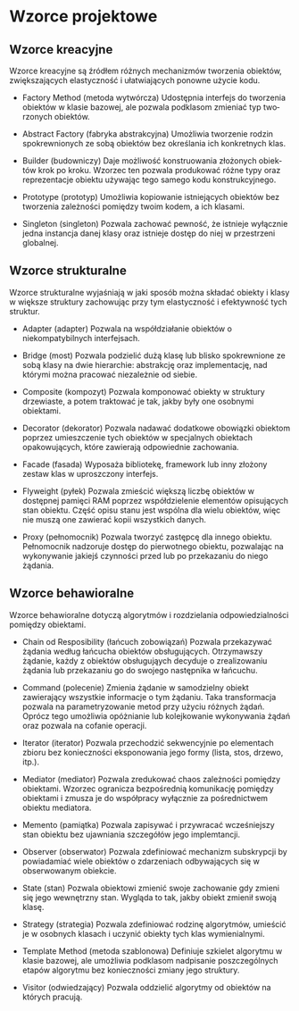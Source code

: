 # Wzorce projektowe

## Wzorce kreacyjne

Wzor­ce kre­acyj­ne są źró­dłem róż­nych me­cha­ni­zmów two­rze­nia obiek­tów, zwięk­sza­ją­cych ela­stycz­ność i uła­twia­ją­cych po­now­ne uży­cie kodu.

- Factory Method (metoda wytwórcza)
Udo­stęp­nia in­ter­fejs do two­rze­nia obiek­tów w kla­sie ba­zo­wej, ale po­zwa­la pod­kla­som zmie­niać typ two­rzo­nych obiek­tów.

- Abs­tract Fac­to­ry (fa­bry­ka abs­trak­cyj­na)
Umoż­li­wia two­rze­nie ro­dzin spo­krew­nio­nych ze sobą obiek­tów bez okre­śla­nia ich kon­kret­nych klas.

- Builder (bu­dow­ni­czy)
Daje moż­li­wość kon­stru­owa­nia zło­żo­nych obiek­tów krok po kroku. Wzo­rzec ten po­zwa­la pro­du­ko­wać różne typy oraz re­pre­zen­ta­cje obiek­tu uży­wa­jąc tego sa­me­go kodu kon­struk­cyj­ne­go.

- Prototype (prototyp)
Umożliwia kopiowanie istniejących obiektów bez tworzenia zależności pomiędzy twoim kodem, a ich klasami.

- Sin­gle­ton (sin­gle­ton)
Po­zwa­la za­cho­wać pew­ność, że ist­nie­je wy­łącz­nie jedna in­stan­cja danej klasy oraz ist­nie­je do­stęp do niej w prze­strze­ni glo­bal­nej.

## Wzorce strukturalne

Wzor­ce struk­tu­ral­ne wy­ja­śnia­ją w jaki spo­sób można skła­dać obiek­ty i klasy w więk­sze struk­tu­ry za­cho­wu­jąc przy tym ela­stycz­ność i efek­tyw­ność tych struktur.

- Adapter (adapter)
Pozwala na współdziałanie obiektów o niekompatybilnych interfejsach.

- Bridge (most)
Pozwala podzielić dużą klasę lub blisko spokrewnione ze sobą klasy na dwie hierarchie: abstrakcję oraz implementację, nad którymi można pracować niezależnie od siebie.

- Composite (kompozyt)
Pozwala komponować obiekty w struktury drzewiaste, a potem traktować je tak, jakby były one osobnymi obiektami.

- Decorator (dekorator)
Pozwala nadawać dodatkowe obowiązki obiektom poprzez umieszczenie tych obiektów w specjalnych obiektach opakowujących, które zawierają odpowiednie zachowania.

- Facade (fasada)
Wyposaża bibliotekę, framework lub inny złożony zestaw klas w uproszczony interfejs.

- Flyweight (pyłek)
Pozwala zmieścić większą liczbę obiektów w dostępnej pamięci RAM poprzez współdzielenie elementów opisujących stan obiektu. Część opisu stanu jest wspólna dla wielu obiektów, więc nie muszą one zawierać kopii wszystkich danych.

- Proxy (pełnomocnik)
Pozwala tworzyć zastępcę dla innego obiektu. Pełnomocnik nadzoruje dostęp do pierwotnego obiektu, pozwalając na wykonywanie jakiejś czynności przed lub po przekazaniu do niego żądania.

## Wzorce behawioralne

Wzorce behawioralne dotyczą algorytmów i rozdzielania odpowiedzialności pomiędzy obiektami.

- Chain od Resposibility (łańcuch zobowiązań)
Pozwala przekazywać żądania według łańcucha obiektów obsługujących. Otrzymawszy żądanie, każdy z obiektów obsługująych decyduje o zrealizowaniu żądania lub przekazaniu go do swojego następnika w łańcuchu.

- Command (polecenie)
Zmienia żądanie w samodzielny obiekt zawierający wszystkie informacje o tym żądaniu. Taka transformacja pozwala na parametryzowanie metod przy użyciu różnych żądań. Oprócz tego umożliwia opóżnianie lub kolejkowanie wykonywania żądań oraz pozwala na cofanie operacji.

- Iterator (iterator)
Pozwala przechodzić sekwencyjnie po elementach zbioru bez konieczności eksponowania jego formy (lista, stos, drzewo, itp.).

- Mediator (mediator)
Pozwala zredukować chaos zależności pomiędzy obiektami. Wzorzec ogranicza bezpośrednią komunikację pomiędzy obiektami i zmusza je do współpracy wyłącznie za pośrednictwem obiektu mediatora.

- Memento (pamiątka)
Pozwala zapisywać i przywracać wcześniejszy stan obiektu bez ujawniania szczegółów jego implemtancji.

- Observer (obserwator)
Pozwala zdefiniować mechanizm subskrypcji by powiadamiać wiele obiektów o zdarzeniach odbywających się w obserwowanym obiekcie.

- State (stan)
Pozwala obiektowi zmienić swoje zachowanie gdy zmieni się jego wewnętrzny stan. Wygląda to tak, jakby obiekt zmienił swoją klasę.

- Strategy (strategia)
Pozwala zdefiniować rodzinę algorytmów, umieścić je w osobnych klasach i uczynić obiekty tych klas wymienialnymi.

- Template Method (metoda szablonowa)
Definiuje szkielet algorytmu w klasie bazowej, ale umożliwia podklasom nadpisanie poszczególnych etapów algorytmu bez konieczności zmiany jego struktury.

- Visitor (odwiedzający)
Pozwala oddzielić algorytmy od obiektów na których pracują.
